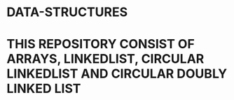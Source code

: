 # DATA-STRUCTURES
# THIS REPOSITORY CONSIST OF ARRAYS, LINKEDLIST, CIRCULAR LINKEDLIST AND CIRCULAR DOUBLY LINKED LIST
